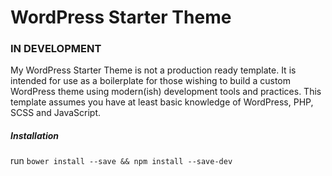 # WordPress Starter Theme
### IN DEVELOPMENT

My WordPress Starter Theme is not a production ready template.  It is intended for use as a boilerplate for those wishing to build a custom WordPress theme using modern(ish) development tools and practices.  This template assumes you have at least basic knowledge of WordPress, PHP, SCSS and JavaScript.

##### Installation
run ```bower install --save && npm install --save-dev```